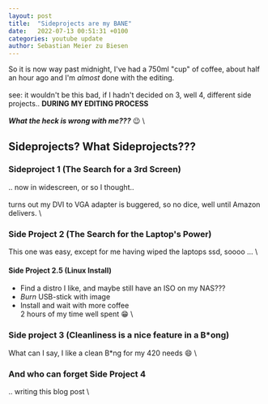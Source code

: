 ```yaml
---
layout: post
title:  "Sideprojects are my BANE"
date:   2022-07-13 00:51:31 +0100
categories: youtube update
author: Sebastian Meier zu Biesen
---
```


So it is now way past midnight, I've had a 750ml "cup" of coffee,
about half an hour ago and I'm _almost_ done with the editing. \
 \
see: it wouldn't be this bad, if I hadn't decided on 3, well 4, different side projects..
**DURING MY EDITING PROCESS** \
 \
***What the heck is wrong with me???*** :wink: \

## Sideprojects? What Sideprojects???

### Sideproject 1 (The Search for a 3rd Screen)

.. now in widescreen, or so I thought.. \
 \
turns out my DVI to VGA adapter is buggered, so no dice, well until Amazon delivers. \

### Side Project 2 (The Search for the Laptop's Power)

This one was easy, except for me having wiped the laptops ssd, soooo ... \

#### Side Project 2.5 (Linux Install)

- Find a distro I like, and maybe still have an ISO on my NAS???
- _Burn_ USB-stick with image
- Install and wait with more coffee
 \
2 hours of my time well spent :grin: \

### Side project 3 (Cleanliness is a nice feature in a B*ong)

What can I say, I like a clean B*ng for my 420 needs :smile: \

### And who can forget Side Project 4

.. writing this blog post \
